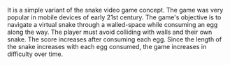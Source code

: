 It is a simple variant of the snake video game concept. The game was very popular in mobile devices of early 21st century. The game's objective is to navigate a virtual snake through a walled-space while consuming an egg along the way. The player must avoid colliding with walls and their own snake. The score increases after consuming each egg. Since the length of the snake increases with each egg consumed, the game increases in difficulty over time.
